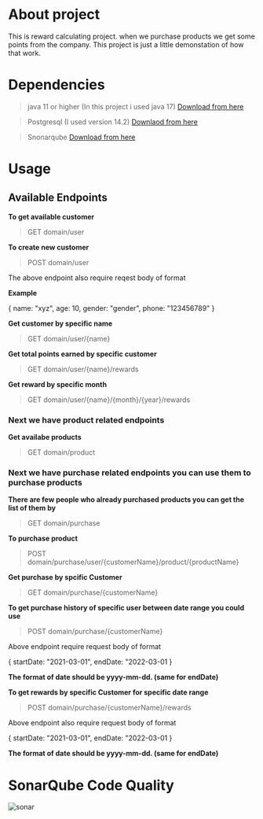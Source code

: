 # About project

This is reward calculating project. when we purchase products we get some points from the company. 
This project is just a little demonstation of how that work.


# Dependencies

>java 11 or higher (In this project i used java 17)  [Download from here](https://www.oracle.com/java/technologies/downloads/#java17)

>Postgresql (I used version 14.2) [Downlaod from here](https://www.postgresql.org/)

>Snonarqube [Download from here](https://www.sonarqube.org/)


# Usage


## Available Endpoints

**To get available customer**

> GET domain/user

**To create new customer**

> POST domain/user

The above endpoint also require reqest body of format

**Example**

{
  name: "xyz",
  age: 10,
  gender: "gender",
  phone: "123456789"
}

**Get customer by specific name**

> GET domain/user/{name}


**Get total points earned by specific customer**

> GET domain/user/{name}/rewards


**Get reward by specific month**

> GET domain/user/{name}/{month}/{year}/rewards


### Next we have product related endpoints


******Get availabe products******

> GET domain/product


### Next we have purchase related endpoints you can use them to purchase products


**There are few people who already purchased products you can get the list of them by**

> GET domain/purchase


**To purchase product**

> POST domain/purchase/user/{customerName}/product/{productName}


**Get purchase by spcific Customer**

> GET domain/purchase/{customerName}


**To get purchase history of specific user between date range you could use**

> POST domain/purchase/{customerName}

Above endpoint require request body of format

{
  startDate: "2021-03-01",
  endDate: "2022-03-01
}


**The format of date should be yyyy-mm-dd. (same for endDate)**


**To get rewards by specific Customer for specific date range**

> POST domain/purchase/{customerName}/rewards

Above endpoint also require request body of format 

{
  startDate: "2021-03-01",
  endDate: "2022-03-01
}


**The format of date should be yyyy-mm-dd. (same for endDate)**



# SonarQube Code Quality

![sonar](https://github.com/RAVAN55/TestHomework/blob/master/src/main/resources/static/sonar.png)
